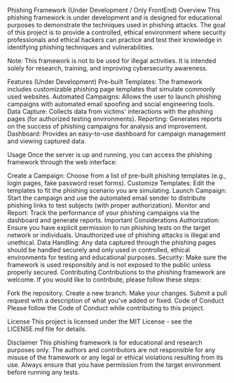 Phishing Framework (Under Development / Only FrontEnd) 
Overview
This phishing framework is under development and is designed for educational purposes to demonstrate the techniques used in phishing attacks. The goal of this project is to provide a controlled, ethical environment where security professionals and ethical hackers can practice and test their knowledge in identifying phishing techniques and vulnerabilities.

Note: This framework is not to be used for illegal activities. It is intended solely for research, training, and improving cybersecurity awareness.

Features (Under Development)
Pre-built Templates: The framework includes customizable phishing page templates that simulate commonly used websites.
Automated Campaigns: Allows the user to launch phishing campaigns with automated email spoofing and social engineering tools.
Data Capture: Collects data from victims' interactions with the phishing pages (for authorized testing environments).
Reporting: Generates reports on the success of phishing campaigns for analysis and improvement.
Dashboard: Provides an easy-to-use dashboard for campaign management and viewing captured data.


Usage
Once the server is up and running, you can access the phishing framework through the web interface:

Create a Campaign: Choose from a list of pre-built phishing templates (e.g., login pages, fake password reset forms).
Customize Templates: Edit the templates to fit the phishing scenario you are simulating.
Launch Campaign: Start the campaign and use the automated email sender to distribute phishing links to test subjects (with proper authorization).
Monitor and Report: Track the performance of your phishing campaigns via the dashboard and generate reports.
Important Considerations
Authorization: Ensure you have explicit permission to run phishing tests on the target network or individuals. Unauthorized use of phishing attacks is illegal and unethical.
Data Handling: Any data captured through the phishing pages should be handled securely and only used in controlled, ethical environments for testing and educational purposes.
Security: Make sure the framework is used responsibly and is not exposed to the public unless properly secured.
Contributing
Contributions to the phishing framework are welcome. If you would like to contribute, please follow these steps:

Fork the repository.
Create a new branch.
Make your changes.
Submit a pull request with a description of what you've added or fixed.
Code of Conduct
Please follow the Code of Conduct while contributing to this project.

License
This project is licensed under the MIT License - see the LICENSE.md file for details.

Disclaimer
This phishing framework is for educational and research purposes only. The authors and contributors are not responsible for any misuse of the framework or any legal or ethical violations resulting from its use. Always ensure that you have permission from the target environment before running any tests.
